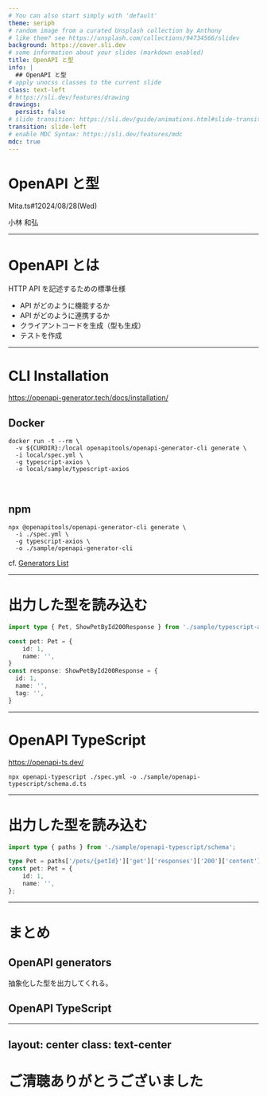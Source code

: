 ```yaml
---
# You can also start simply with 'default'
theme: seriph
# random image from a curated Unsplash collection by Anthony
# like them? see https://unsplash.com/collections/94734566/slidev
background: https://cover.sli.dev
# some information about your slides (markdown enabled)
title: OpenAPI と型
info: |
  ## OpenAPI と型
# apply unocss classes to the current slide
class: text-left
# https://sli.dev/features/drawing
drawings:
  persist: false
# slide transition: https://sli.dev/guide/animations.html#slide-transitions
transition: slide-left
# enable MDC Syntax: https://sli.dev/features/mdc
mdc: true
---
```


# OpenAPI と型

<div>
  <p>Mita.ts#1<time class="ml-4" datetime="2024-08-28">2024/08/28(Wed)</time></p>
  <p>小林 和弘</p>
</div>

<div class="abs-br m-6 flex gap-2">
  <a href="https://github.com/slidevjs/slidev" target="_blank" alt="GitHub" title="Open in GitHub"
    class="text-xl slidev-icon-btn opacity-50 !border-none !hover:text-white">
    <carbon-logo-github />
  </a>
</div>

<!--
The last comment block of each slide will be treated as slide notes. It will be visible and editable in Presenter Mode along with the slide. [Read more in the docs](https://sli.dev/guide/syntax.html#notes)
-->

---

# OpenAPI とは

<div>
  <p>HTTP API を記述するための標準仕様</p>
  <ul class="text-xl">
    <li>API がどのように機能するか</li>
    <li>API がどのように連携するか</li>
    <li class="font-bold">クライアントコードを生成（型も生成）</li>
    <li>テストを作成</li>
  </ul>
</div>

<!--
You can have `style` tag in markdown to override the style for the current page.
Learn more: https://sli.dev/features/slide-scope-style
-->

<!--
Here is another comment.
-->

---

# CLI Installation

https://openapi-generator.tech/docs/installation/

## Docker

```shell
docker run -t --rm \
  -v ${CURDIR}:/local openapitools/openapi-generator-cli generate \
  -i local/spec.yml \
  -g typescript-axios \
  -o local/sample/typescript-axios
```

<br>

## npm

```shell
npx @openapitools/openapi-generator-cli generate \
  -i ./spec.yml \
  -g typescript-axios \
  -o ./sample/openapi-generator-cli
```

cf. [Generators List](https://openapi-generator.tech/docs/generators)

---

# 出力した型を読み込む

```typescript
import type { Pet, ShowPetById200Response } from './sample/typescript-axios';

const pet: Pet = {
	id: 1,
	name: '',
}
const response: ShowPetById200Response = {
  id: 1,
  name: '',
  tag: '',
}
```

---

# OpenAPI TypeScript

https://openapi-ts.dev/

```shell
npx openapi-typescript ./spec.yml -o ./sample/openapi-typescript/schema.d.ts
```

---

# 出力した型を読み込む

```typescript
import type { paths } from './sample/openapi-typescript/schema';

type Pet = paths['/pets/{petId}']['get']['responses']['200']['content']['application/json'];
const pet: Pet = {
	id: 1,
	name: '',
};
```

---

# まとめ

## OpenAPI generators

抽象化した型を出力してくれる。

## OpenAPI TypeScript

---
layout: center
class: text-center
---

# ご清聴ありがとうございました

